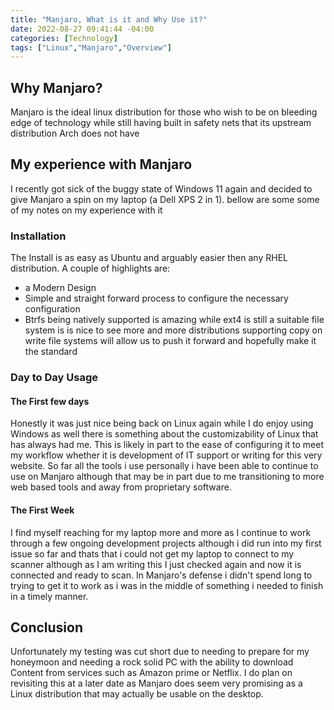 ```yaml
---
title: "Manjaro, What is it and Why Use it?"
date: 2022-08-27 09:41:44 -04:00
categories: [Technology]
tags: ["Linux","Manjaro","Overview"]
---
```


## Why Manjaro?
Manjaro is the ideal linux distribution for those who wish to be on bleeding edge of technology while still having built in safety nets that its upstream distribution Arch does not have

## My experience with Manjaro

I recently got sick of the buggy state of Windows 11 again and decided to give Manjaro a spin on my laptop (a Dell XPS 2 in 1). bellow are some some of my notes on my experience with it

### Installation

The Install is as easy as Ubuntu and arguably easier then any RHEL distribution. A couple of highlights are:
* a Modern Design
* Simple and straight forward process to configure the necessary configuration
* Btrfs being natively supported is amazing while ext4 is still a suitable file system is is nice to see more and more distributions supporting copy on write file systems will allow us to push it forward and hopefully make it the standard

### Day to Day Usage

#### The First few days
Honestly it was just nice being back on Linux again while I do enjoy using Windows as well there is something about the customizability of Linux that has always had me. This is likely in part to the ease of configuring it to meet my workflow whether it is development of IT support or writing for this very website. So far all the tools i use personally i have been able to continue to use on Manjaro although that may be in part due to me transitioning to more web based tools and away from proprietary software. 

#### The First Week
I find myself reaching for my laptop more and more as I continue to work through a few ongoing development projects although i did run into my first issue so far and thats that i could not get my laptop to connect to my scanner although as I am writing this I just checked again and now it is connected and ready to scan. In Manjaro's defense i didn't spend long to trying to get it to work as i was in the middle of something i needed to finish in a timely manner. 

## Conclusion
Unfortunately my testing was cut short due to needing to prepare for my honeymoon and needing a rock solid PC with the ability to download Content from services such as Amazon prime or Netflix. I do plan on revisiting this at a later date as Manjaro does seem very promising as a Linux distribution that may actually be usable on the desktop.